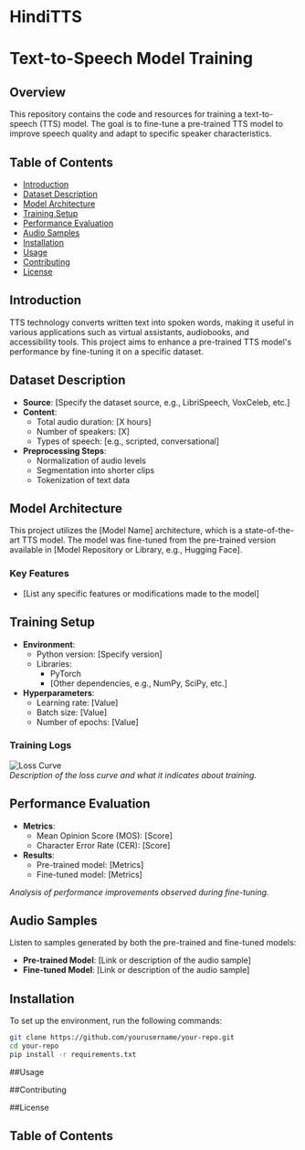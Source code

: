 # HindiTTS
# Text-to-Speech Model Training

## Overview
This repository contains the code and resources for training a text-to-speech (TTS) model. The goal is to fine-tune a pre-trained TTS model to improve speech quality and adapt to specific speaker characteristics.

## Table of Contents
- [Introduction](#introduction)
- [Dataset Description](#dataset-description)
- [Model Architecture](#model-architecture)
- [Training Setup](#training-setup)
- [Performance Evaluation](#performance-evaluation)
- [Audio Samples](#audio-samples)
- [Installation](#installation)
- [Usage](#usage)
- [Contributing](#contributing)
- [License](#license)

## Introduction
TTS technology converts written text into spoken words, making it useful in various applications such as virtual assistants, audiobooks, and accessibility tools. This project aims to enhance a pre-trained TTS model's performance by fine-tuning it on a specific dataset.

## Dataset Description
- **Source**: [Specify the dataset source, e.g., LibriSpeech, VoxCeleb, etc.]
- **Content**: 
  - Total audio duration: [X hours]
  - Number of speakers: [X]
  - Types of speech: [e.g., scripted, conversational]
- **Preprocessing Steps**:
  - Normalization of audio levels
  - Segmentation into shorter clips
  - Tokenization of text data

## Model Architecture
This project utilizes the [Model Name] architecture, which is a state-of-the-art TTS model. The model was fine-tuned from the pre-trained version available in [Model Repository or Library, e.g., Hugging Face].

### Key Features
- [List any specific features or modifications made to the model]

## Training Setup
- **Environment**: 
  - Python version: [Specify version]
  - Libraries: 
    - PyTorch
    - [Other dependencies, e.g., NumPy, SciPy, etc.]
- **Hyperparameters**:
  - Learning rate: [Value]
  - Batch size: [Value]
  - Number of epochs: [Value]

### Training Logs
![Loss Curve](path/to/loss_curve.png)  
*Description of the loss curve and what it indicates about training.*

## Performance Evaluation
- **Metrics**:
  - Mean Opinion Score (MOS): [Score]
  - Character Error Rate (CER): [Score]
- **Results**:
  - Pre-trained model: [Metrics]
  - Fine-tuned model: [Metrics]
  
*Analysis of performance improvements observed during fine-tuning.*

## Audio Samples
Listen to samples generated by both the pre-trained and fine-tuned models:
- **Pre-trained Model**: [Link or description of the audio sample]
- **Fine-tuned Model**: [Link or description of the audio sample]

## Installation
To set up the environment, run the following commands:

```bash
git clone https://github.com/yourusername/your-repo.git
cd your-repo
pip install -r requirements.txt
```
##Usage

##Contributing 

##License

## Table of Contents
